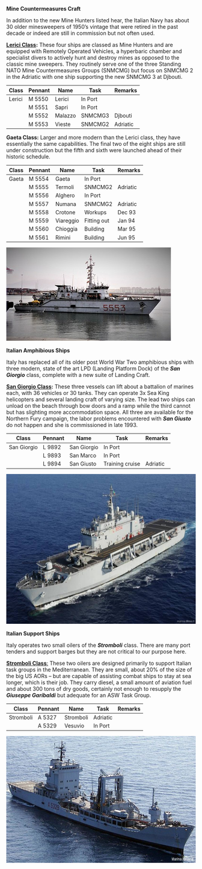 **Mine Countermeasures Craft**

In addition to the new Mine Hunters listed hear, the Italian Navy has
about 30 older minesweepers of 1950’s vintage that were retired in the
past decade or indeed are still in commission but not often used.

**[Lerici
Class](https://en.wikipedia.org/wiki/Lerici-class_minehunter#Lerici_class):**
These four ships are classed as Mine Hunters and are equipped with
Remotely Operated Vehicles, a hyperbaric chamber and specialist divers
to actively hunt and destroy mines as opposed to the classic mine
sweepers. They routinely serve one of the three Standing NATO Mine
Countermeasures Groups (SNMCMG) but focus on SNMCMG 2 in the Adriatic
with one ship supporting the new SNMCMG 3 at Djbouti.

| Class  | Pennant | Name    | Task    | Remarks  |
|--------|---------|---------|---------|----------|
| Lerici | M 5550  | Lerici  | In Port |          |
|        | M 5551  | Sapri   | In Port |          |
|        | M 5552  | Malazzo | SNMCMG3 | Djbouti  |
|        | M 5553  | Vieste  | SNMCMG2 | Adriatic |

**Gaeta Class:** Larger and more modern than the Lerici class, they have
essentially the same capabilities. The final two of the eight ships are
still under construction but the fifth and sixth were launched ahead of
their historic schedule.

| Class | Pennant | Name      | Task        | Remarks  |
|-------|---------|-----------|-------------|----------|
| Gaeta | M 5554  | Gaeta     | In Port     |          |
|       | M 5555  | Termoli   | SNMCMG2     | Adriatic |
|       | M 5556  | Alghero   | In Port     |          |
|       | M 5557  | Numana    | SNMCMG2     | Adriatic |
|       | M 5558  | Crotone   | Workups     | Dec 93   |
|       | M 5559  | Viareggio | Fitting out | Jan 94   |
|       | M 5560  | Chioggia  | Building    | Mar 95   |
|       | M 5561  | Rimini    | Building    | Jun 95   |

<img src="/assets\images\nato\it\navy\other-vessels\image1.jpg" style="width:4.5625in;height:2.58333in" />

**Italian Amphibious Ships**

Italy has replaced all of its older post World War Two amphibious ships
with three modern, state of the art LPD (Landing Platform Dock) of the
***San Giorgio*** class, complete with a new suite of Landing Craft.

**[San Giorgio
Class](http://www.military-today.com/navy/san_giorgio_class.htm):**
These three vessels can lift about a battalion of marines each, with 36
vehicles or 30 tanks. They can operate 3x Sea King helicopters and
several landing craft of varying size. The lead two ships can unload on
the beach through bow doors and a ramp while the third cannot but has
slighting more accommodation space. All three are available for the
Northern Fury campaign, the labor problems encountered with ***San
Giusto*** do not happen and she is commissioned in late 1993.

| Class       | Pennant | Name        | Task            | Remarks  |
|-------------|---------|-------------|-----------------|----------|
| San Giorgio | L 9892  | San Giorgio | In Port         |          |
|             | L 9893  | San Marco   | In Port         |          |
|             | L 9894  | San Giusto  | Training cruise | Adriatic |

<img src="/assets\images\nato\it\navy\other-vessels\image2.jpg" style="width:6.5in;height:4.15069in" />

**Italian Support Ships**

Italy operates two small oilers of the ***Stromboli*** class. There are
many port tenders and support barges but they are not critical to our
purpose here.

[**Stromboli
Class**:](https://en.wikipedia.org/wiki/Stromboli-class_replenishment_oiler)
These two oilers are designed primarily to support Italian task groups
in the Mediterranean. They are small, about 20% of the size of the big
US AORs – but are capable of assisting combat ships to stay at sea
longer, which is their job. They carry diesel, a small amount of
aviation fuel and about 300 tons of dry goods, certainly not enough to
resupply the ***Giuseppe Garibaldi*** but adequate for an ASW Task
Group.

| Class     | Pennant | Name      | Task     | Remarks |
|-----------|---------|-----------|----------|---------|
| Stromboli | A 5327  | Stromboli | Adriatic |         |
|           | A 5329  | Vesuvio   | In Port  |         |

<img src="/assets\images\nato\it\navy\other-vessels\image3.jpg" style="width:6.5in;height:3.50972in" />
